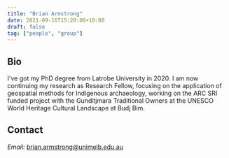 ```yaml
---
title: "Brian Armstrong"
date: 2021-09-16T15:20:00+10:00
draft: false
tag: ["people", "group"]
---
```


## Bio
I've got my PhD degree from Latrobe University in 2020. I am now continuing my research as Research Fellow, focusing on the application of geospatial methods for Indigenous archaeology, working on the ARC SRI funded project with the Gunditjmara Traditional Owners at the UNESCO World Heritage Cultural Landscape at Budj Bim.

<!--![profile](/images/people/ehsan.jpg)

## Publications

See Ehsan's [Google Scholar](https://scholar.google.com.au/citations?user=novtAYoAAAAJ&hl=en) -->


## Contact

_Email:_ brian.armstrong@unimelb.edu.au
